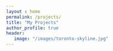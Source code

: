```yaml
---
layout : home
permalink: /projects/
title: "My Projects"
author_profile: true
header:
   image: "/images/toronto-skyline.jpg"
---
```

